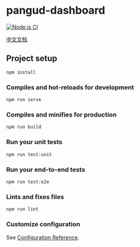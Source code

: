# pangud-dashboard
[![Node.js CI](https://github.com/pangud/pangud-dashboard/actions/workflows/node.js.yml/badge.svg?branch=main)](https://github.com/pangud/pangud-dashboard/actions/workflows/node.js.yml)

[中文文档](docs/zh-CN/README.md)
## Project setup

```
npm install
```

### Compiles and hot-reloads for development

```
npm run serve
```

### Compiles and minifies for production

```
npm run build
```

### Run your unit tests

```
npm run test:unit
```

### Run your end-to-end tests

```
npm run test:e2e
```

### Lints and fixes files

```
npm run lint
```

### Customize configuration

See [Configuration Reference](https://cli.vuejs.org/config/).
